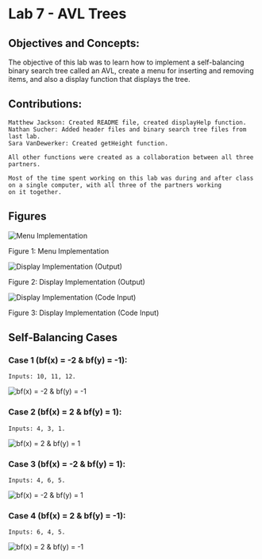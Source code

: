 # Lab 7 - AVL Trees
## Objectives and Concepts:
   The objective of this lab was to learn how to implement a self-balancing binary search tree called an AVL, create a menu for inserting and removing items,
   and also a display function that displays the tree.
   
## Contributions:
    Matthew Jackson: Created README file, created displayHelp function.
    Nathan Sucher: Added header files and binary search tree files from last lab.
    Sara VanDewerker: Created getHeight function.
    
    All other functions were created as a collaboration between all three partners.
    
    Most of the time spent working on this lab was during and after class on a single computer, with all three of the partners working
    on it together.
    
## Figures
![Menu Implementation](/images/menu.PNG)

Figure 1: Menu Implementation

![Display Implementation (Output)](/images/display2.PNG)

Figure 2: Display Implementation (Output)

![Display Implementation (Code Input)](/images/display.PNG)

Figure 3: Display Implementation (Code Input)

## Self-Balancing Cases
### Case 1 (bf(x) = -2 & bf(y) = -1): 
    Inputs: 10, 11, 12. 
![bf(x) = -2 & bf(y) = -1](/images/case1.PNG)

### Case 2 (bf(x) = 2 & bf(y) = 1): 
    Inputs: 4, 3, 1. 
![bf(x) = 2 & bf(y) = 1](/images/case2.PNG)

### Case 3 (bf(x) = -2 & bf(y) = 1): 
    Inputs: 4, 6, 5. 
![bf(x) = -2 & bf(y) = 1](/images/case3.PNG)

### Case 4 (bf(x) = 2 & bf(y) = -1): 
    Inputs: 6, 4, 5. 
![bf(x) = 2 & bf(y) = -1](/images/case4.PNG)